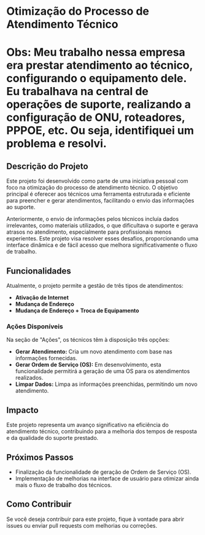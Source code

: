 # Otimização do Processo de Atendimento Técnico

# Obs: Meu trabalho nessa empresa era prestar atendimento ao técnico, configurando o equipamento dele. Eu trabalhava na central de operações de suporte, realizando a configuração de ONU, roteadores, PPPOE, etc. Ou seja, identifiquei um problema e resolvi.


## Descrição do Projeto

Este projeto foi desenvolvido como parte de uma iniciativa pessoal com foco na otimização do processo de atendimento técnico. O objetivo principal é oferecer aos técnicos uma ferramenta estruturada e eficiente para preencher e gerar atendimentos, facilitando o envio das informações ao suporte.

Anteriormente, o envio de informações pelos técnicos incluía dados irrelevantes, como materiais utilizados, o que dificultava o suporte e gerava atrasos no atendimento, especialmente para profissionais menos experientes. Este projeto visa resolver esses desafios, proporcionando uma interface dinâmica e de fácil acesso que melhora significativamente o fluxo de trabalho.

## Funcionalidades

Atualmente, o projeto permite a gestão de três tipos de atendimentos:

- **Ativação de Internet**
- **Mudança de Endereço**
- **Mudança de Endereço + Troca de Equipamento**

### Ações Disponíveis

Na seção de "Ações", os técnicos têm à disposição três opções:

- **Gerar Atendimento:** Cria um novo atendimento com base nas informações fornecidas.
- **Gerar Ordem de Serviço (OS):** Em desenvolvimento, esta funcionalidade permitirá a geração de uma OS para os atendimentos realizados.
- **Limpar Dados:** Limpa as informações preenchidas, permitindo um novo atendimento.

## Impacto

Este projeto representa um avanço significativo na eficiência do atendimento técnico, contribuindo para a melhoria dos tempos de resposta e da qualidade do suporte prestado.

## Próximos Passos

- Finalização da funcionalidade de geração de Ordem de Serviço (OS).
- Implementação de melhorias na interface de usuário para otimizar ainda mais o fluxo de trabalho dos técnicos.

## Como Contribuir

Se você deseja contribuir para este projeto, fique à vontade para abrir issues ou enviar pull requests com melhorias ou correções.

